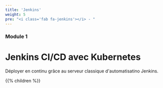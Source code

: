 ```yaml
---
title: 'Jenkins'
weight: 5
pre: "<i class='fab fa-jenkins'></i> - "
---
```



### Module 1

# Jenkins CI/CD avec Kubernetes

Déployer en continu grâce au serveur classique d'automatisatino Jenkins.

{{% children  %}}